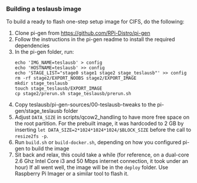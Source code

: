 ### Building a teslausb image


To build a ready to flash one-step setup image for CIFS, do the following:

1. Clone pi-gen from https://github.com/RPi-Distro/pi-gen
1. Follow the instructions in the pi-gen readme to install the required dependencies
1. In the pi-gen folder, run:
    ```
    echo 'IMG_NAME=teslausb' > config
    echo 'HOSTNAME=teslausb' >> config
    echo 'STAGE_LIST="stage0 stage1 stage2 stage_teslausb"' >> config
    rm -rf stage2/EXPORT_NOOBS stage2/EXPORT_IMAGE
    mkdir stage_teslausb
    touch stage_teslausb/EXPORT_IMAGE
    cp stage2/prerun.sh stage_teslausb/prerun.sh
    ```
1. Copy teslausb/pi-gen-sources/00-teslausb-tweaks to the pi-gen/stage_teslausb folder
1. Adjust `DATA_SIZE` in scripts/qcow2_handling to have more free space on the root partition. For the prebuilt image, it was hardcoded to 2 GB by inserting `let DATA_SIZE=2*1024*1024*1024/$BLOCK_SIZE` before the call to `resize2fs -p`.
1. Run `build.sh` or `build-docker.sh`, depending on how you configured pi-gen to build the image
1. Sit back and relax, this could take a while (for reference, on a dual-core 2.6 Ghz Intel Core i3 and 50 Mbps internet connection, it took under an hour)
If all went well, the image will be in the `deploy` folder. Use Raspberry Pi Imager or a similar tool to flash it.

